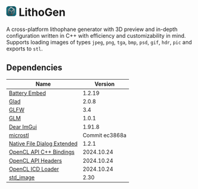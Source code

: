 # <img src="res/icon.png" style="width: 26px; height: 26px;"> LithoGen
A cross-platform lithophane generator with 3D preview and in-depth configuration written in C++ with efficiency and customizability in mind. Supports loading images of types `jpeg`, `png`, `tga`, `bmp`, `psd`, `gif`, `hdr`, `pic` and exports to `stl`.

## Dependencies
| Name                                                                             | Version        |
|----------------------------------------------------------------------------------|----------------|
| [Battery Embed](https://github.com/batterycenter/embed)                          | 1.2.19         |
| [Glad](https://github.com/dav1dde/glad)                                          | 2.0.8          |
| [GLFW](https://github.com/glfw/glfw)                                             | 3.4            |
| [GLM](https://github.com/g-truc/glm)                                             | 1.0.1          |
| [Dear ImGui](https://github.com/ocornut/imgui)                                   | 1.91.8         |
| [microstl](https://github.com/cry-inc/microstl)                                  | Commit ec3868a |
| [Native File Dialog Extended](https://github.com/btzy/nativefiledialog-extended) | 1.2.1          |
| [OpenCL API C++ Bindings](https://github.com/khronosgroup/opencl-clhpp)          | 2024.10.24     |
| [OpenCL API Headers](https://github.com/khronosgroup/opencl-headers)             | 2024.10.24     |
| [OpenCL ICD Loader](https://github.com/khronosgroup/opencl-icd-loader)           | 2024.10.24     |
| [std_image](https://github.com/nothings/stb)                                     | 2.30           |